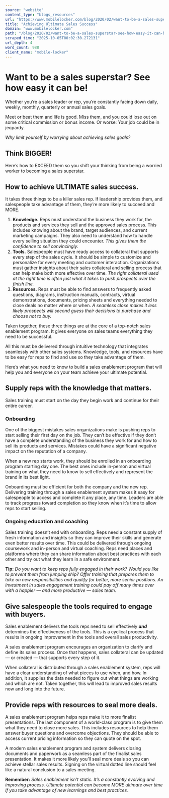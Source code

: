 ```yaml
---
source: "website"
content_type: "blogs_resources"
url: "https://www.mobilelocker.com/blog/2020/02/want-to-be-a-sales-superstar-see-how-easy-it-can-be/"
title: "Achieving Ultimate Sales Success"
domain: "www.mobilelocker.com"
path: "/blog/2020/02/want-to-be-a-sales-superstar-see-how-easy-it-can-be/"
scraped_time: "2025-10-05T00:02:30.272131"
url_depth: 4
word_count: 988
client_name: "mobile-locker"
---
```


# Want to be a sales superstar? See how easy it can be!

Whether you’re a sales leader or rep, you’re constantly facing down daily, weekly, monthly, quarterly or annual sales goals.

Meet or beat them and life is good. Miss them, and you could lose out on some critical commission or bonus income. Or worse: Your job could be in jeopardy.

_Why limit yourself by worrying about achieving sales goals?_

## **Think BIGGER!**  
Here’s how to EXCEED them so you shift your thinking from being a worried worker to becoming a sales superstar.

## How to achieve ULTIMATE sales success.

It takes three things to be a killer sales rep. If leadership provides them, and salespeople take advantage of them, they’re more likely to succeed and MORE.

1.  **Knowledge.** Reps must understand the business they work for, the products and services they sell and the approved sales process. This includes knowing about the brand, target audiences, and current marketing campaigns. They also need to understand how to handle every selling situation they could encounter. _This gives them the confidence to sell convincingly._
2.  **Tools.** Salespeople must have ready access to collateral that supports every step of the sales cycle. It should be simple to customize and personalize for every meeting and customer interaction. Organizations must gather insights about their sales collateral and selling process that can help make both more effective over time. _The right collateral used at the right time is often just what it takes to push prospects over the finish line._
3.  **Resources.** Reps must be able to find answers to frequently asked questions, diagrams, instruction manuals, contracts, virtual demonstrations, documents, pricing sheets and everything needed to close deals no matter where or when. _A seamless close makes it less likely prospects will second guess their decisions to purchase and choose not to buy._

Taken together, these three things are at the core of a top-notch sales enablement program. It gives everyone on sales teams everything they need to be successful.

All this must be delivered through intuitive technology that integrates seamlessly with other sales systems. Knowledge, tools, and resources have to be easy for reps to find and use so they take advantage of them.  

Here’s what you need to know to build a sales enablement program that will help you and everyone on your team achieve your ultimate potential.  

## Supply reps with the knowledge that matters.

Sales training must start on the day they begin work and continue for their entire career.

### Onboarding

One of the biggest mistakes sales organizations make is pushing reps to start selling their first day on the job. They can’t be effective if they don’t have a complete understanding of the business they work for and how to sell its products and services. Mistakes could have a significant negative impact on the reputation of a company.  

When a new rep starts work, they should be enrolled in an onboarding program starting day one. The best ones include in-person and virtual training on what they need to know to sell effectively and represent the brand in its best light.

Onboarding must be efficient for both the company and the new rep. Delivering training through a sales enablement system makes it easy for salespeople to access and complete it any place, any time. Leaders are able to track progress toward completion so they know when it’s time to allow reps to start selling.

### Ongoing education and coaching

Sales training doesn’t end with onboarding. Reps need a constant supply of fresh information and insights so they can improve their skills and generate even better results over time. This could be delivered through ongoing coursework and in-person and virtual coaching. Reps need places and platforms where they can share information about best practices with each other and try out what they learn in a safe environment.

**Tip:** _Do you want to keep reps fully engaged in their work? Would you like to prevent them from jumping ship? Offer training that prepares them to take on new responsibilities and qualify for better, more senior positions. An investment in sales engagement training could pay off many times over with a happier — and more productive — sales team._

## Give salespeople the tools required to engage with buyers.

Sales enablement delivers the tools reps need to sell effectively **_and_** determines the effectiveness of the tools. This is a cyclical process that results in ongoing improvement in the tools and overall sales productivity.

A sales enablement program encourages an organization to clarify and define its sales process. Once that happens, sales collateral can be updated — or created — that supports every step of it.

When collateral is distributed through a sales enablement system, reps will have a clear understanding of what pieces to use when, and how. In addition, it supplies the data needed to figure out what things are working and which are not. Taken together, this will lead to improved sales results now and long into the future.

## Provide reps with resources to seal more deals.

A sales enablement program helps reps make it to more finalist presentations. The last component of a world-class program is to give them what they need to close more sales. This includes resources to help them answer buyer questions and overcome objections. They should be able to access current pricing information so they can quote on the spot.  

A modern sales enablement program and system delivers closing documents and paperwork as a seamless part of the finalist sales presentation. It makes it more likely you’ll seal more deals so you can achieve stellar sales results. Signing on the virtual dotted line should feel like a natural conclusion to a sales meeting.

**Remember:** _Sales enablement isn’t static. It’s a constantly evolving and improving process. Ultimate potential can become MORE ultimate over time if you take advantage of new learnings and best practices._